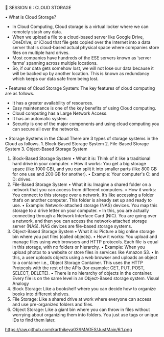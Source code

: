 	SESSION 6 : CLOUD STORAGE 

•	What is Cloud Storage?
- In Cloud Computing, Cloud storage is a virtual locker where we can remotely stash any data.
-  When we upload a file to a cloud-based server like Google Drive, OneDrive, or iCloud that file gets copied over the Internet into a data server that is cloud-based actual physical space where companies store files on multiple hard drives. 
- Most companies have hundreds of the ESE servers known as ‘server farms’ spanning across multiple locations. 
- So, if our data gets somehow lost, we will not lose our data because it will be backed up by another location. This is known as redundancy which keeps our data safe from being lost.

•	Features of Cloud Storage System:
The key features of cloud computing are as follows.
- It has a greater availability of resources.
- Easy maintenance is one of the key benefits of using Cloud computing.
- Cloud computing has a Large Network Access.
- It has an automatic system.
- Security is one of the major components and using cloud computing you can secure all over the networks.

•	Storage Systems in the Cloud
       There are 3 types of storage systems in the Cloud as follows.
    1. Block-Based Storage System
    2. File-Based Storage System
    3. Object-Based Storage System
1. Block-Based Storage System
•	What it is: Think of it like a traditional hard drive in your computer.
•	How it works: You get a big storage space (like 1000 GB), and you can split it into smaller parts (like 800 GB for one use and 200 GB for another).
•	Example: Your computer's C: and D: drives.
2. File-Based Storage System
•	What it is: Imagine a shared folder on a network that you can access from different computers.
•	How it works: You connect to this storage over a network. It’s like accessing a folder that’s on another computer. This folder is already set up and ready to use.
•	Example: Network-attached storage (NAS) devices. You map this storage to a drive letter on your computer.
•	In this, you are actually connecting through a Network Interface Card (NIC). You are going over a network, and then you can access the network-attached storage server (NAS). NAS devices are file-based storage systems.
3. Object-Based Storage System
•	What it is: Picture a big online storage bin where you put files (called objects).
•	How it works: You upload and manage files using web browsers and HTTP protocols. Each file is equal in this storage, with no folders or hierarchy.
•	Example: When you upload photos to a website or store files in services like Amazon S3.
•	In this, a user uploads objects using a web browser and uploads an object to a container i.e., Object Storage Container. This uses the HTTP Protocols with the rest of the APIs (for example: GET, PUT, POST, SELECT, DELETE).
•	There is no hierarchy of objects in the container. Every file is on the same level in an Object-Based storage system.
       Visual Analogy
1.	Block Storage: Like a bookshelf where you can decide how to organize books into different shelves.
2.	File Storage: Like a shared drive at work where everyone can access and use pre-organized folders and files.
3.	Object Storage: Like a giant bin where you can throw in files without worrying about organizing them into folders. You just use tags or unique IDs to find them later.
   
https://raw.github.com/karthikeya03/IMAGES/JustMain/6.1.png
